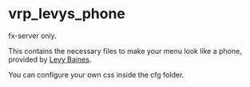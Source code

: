 # vrp_levys_phone
fx-server only.  
  
This contains the necessary files to make your menu look like a phone, provided by [Levy Baines](https://github.com/LevyTheChevy).  
  
You can configure your own css inside the cfg folder.
